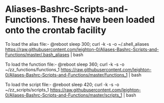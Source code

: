 # Aliases-Bashrc-Scripts-and-Functions. These have been loaded onto the crontab facility

To load the alias file:-
@reboot sleep 300; curl -k -s -o ~/.shell_aliases https://raw.githubusercontent.com/leighton-0/Aliases-Bashrc-Scripts-and-Functions/master/.bash_aliases | bash

To load the function file:-
@reboot sleep 360; curl -k -s -o ~/zz_functions/functions_1 https://raw.githubusercontent.com/leighton-0/Aliases-Bashrc-Scripts-and-Functions/master/functions_1 | bash

To load the script file:-
@reboot sleep 420; curl -k -s -o ~/zz_scripts/scripts_1 https://raw.githubusercontent.com/leighton-0/Aliases-Bashrc-Scripts-and-Functions/master/scripts_1 | bash


